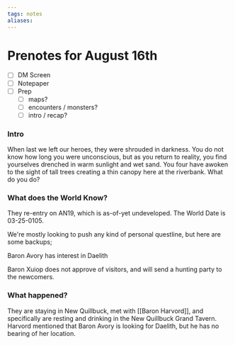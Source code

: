 ```yaml
---
tags: notes
aliases:
---
```


# Prenotes for August 16th
- [ ] DM Screen
- [ ] Notepaper
- [ ] Prep
	- [ ] maps?
	- [ ] encounters / monsters?
	- [ ] intro / recap?

### Intro

When last we left our heroes, they were shrouded in darkness. You do not know how long you were unconscious, but as you return to reality, you find yourselves drenched in warm sunlight and wet sand. You four have awoken to the sight of tall trees creating a thin canopy here at the riverbank. What do you do?

### What does the World Know?

They re-entry on AN19, which is as-of-yet undeveloped. The World Date is 03-25-0105.

We're mostly looking to push any kind of personal questline, but here are some backups;

Baron Avory has interest in Daelith

Baron Xuiop does not approve of visitors, and will send a hunting party to the newcomers.

### What happened?

They are staying in New Quillbuck, met with [[Baron Harvord]], and specifically are resting and drinking in the New Quillbuck Grand Tavern. Harvord mentioned that Baron Avory is looking for Daelith, but he has no bearing of her location.